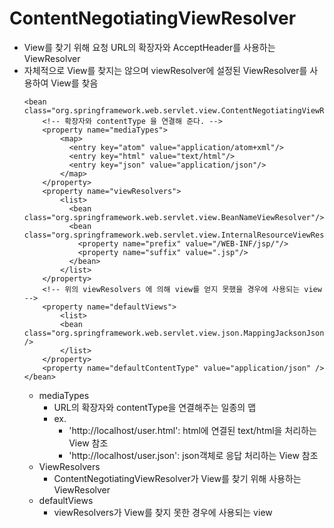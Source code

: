 # ContentNegotiatingViewResolver
  - View를 찾기 위해 요청 URL의 확장자와 AcceptHeader를 사용하는 ViewResolver
  - 자체적으로 View를 찾지는 않으며 viewResolver에 설정된 ViewResolver를 사용하여 View를 찾음
 	```
 	<bean class="org.springframework.web.servlet.view.ContentNegotiatingViewResolver">
		<!-- 확장자와 contentType 을 연결해 준다. -->
		<property name="mediaTypes">
			<map>
			  <entry key="atom" value="application/atom+xml"/>
			  <entry key="html" value="text/html"/>
			  <entry key="json" value="application/json"/>
			</map>
		</property>
		<property name="viewResolvers">
			<list>
			  <bean class="org.springframework.web.servlet.view.BeanNameViewResolver"/>
			  <bean class="org.springframework.web.servlet.view.InternalResourceViewResolver">
				<property name="prefix" value="/WEB-INF/jsp/"/>
				<property name="suffix" value=".jsp"/>
			  </bean>
			</list>
		</property>
		<!-- 위의 viewResolvers 에 의해 view를 얻지 못했을 경우에 사용되는 view -->
		<property name="defaultViews">
			<list>
			<bean class="org.springframework.web.servlet.view.json.MappingJacksonJsonView" />
			</list>
		</property>
		<property name="defaultContentType" value="application/json" />
	</bean>
 	```
 	 - mediaTypes
 	 	 - URL의 확장자와 contentType을 연결해주는 일종의 맵
 	 	 - ex. 
 	 	 	 - 'http://localhost/user.html': html에 연결된 text/html을 처리하는 View 참조
 	 	 	 - 'http://localhost/user.json': json객체로 응답 처리하는 View 참조
 	 - ViewResolvers
 	 	 - ContentNegotiatingViewResolver가 View를 찾기 위해 사용하는 ViewResolver
 	 - defaultViews
 	 	 - viewResolvers가 View를 찾지 못한 경우에 사용되는 view 